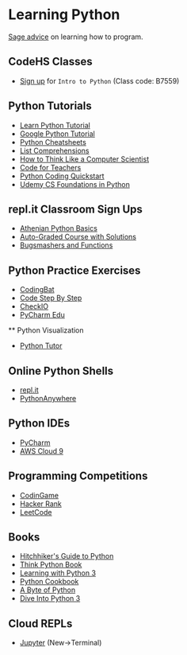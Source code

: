 # Learning Python

[Sage advice](http://norvig.com/21-days.html) on learning how to program.

## CodeHS Classes
* [Sign up](http://codehs.com/go/B7559) for ``Intro to Python`` (Class code: B7559)

## Python Tutorials
* [Learn Python Tutorial](https://www.learnpython.org)
* [Google Python Tutorial](https://developers.google.com/edu/python/)
* [Python Cheatsheets](https://www.pythonsheets.com)
* [List Comprehensions](http://treyhunner.com/2015/12/python-list-comprehensions-now-in-color/)
* [How to Think Like a Computer Scientist](http://interactivepython.org/runestone/static/CS152f17/index.html)
* [Code for Teachers](https://www.youtube.com/playlist?list=PLzP_6l8bQEa9Q-ARfEFsTuXk8GMHkKStD)
* [Python Coding Quickstart](https://github.com/athenian-robotics/athenian-robotics.github.io/blob/master/content/PythonCodingQuickstart.pdf)
* [Udemy CS Foundations in Python](https://www.udemy.com/foundations-in-python/)

## repl.it Classroom Sign Ups
* [Athenian Python Basics](https://repl.it/classroom/invite/YHN4GaI)  
* [Auto-Graded Course with Solutions](https://repl.it/classroom/invite/YEj03HB)  
* [Bugsmashers and Functions](https://repl.it/classroom/invite/YEiX46y)  

## Python Practice Exercises
* [CodingBat](http://codingbat.com/python)
* [Code Step By Step](https://www.codestepbystep.com)
* [CheckIO](https://py.checkio.org)
* [PyCharm Edu](https://www.jetbrains.com/pycharm-edu/download/)

** Python Visualization
* [Python Tutor](http://pythontutor.com/visualize.html#mode=edit)

## Online Python Shells
* [repl.it](http://www.repl.it)
* [PythonAnywhere](https://www.pythonanywhere.com)

## Python IDEs
* [PyCharm](https://www.jetbrains.com/pycharm/download/)
* [AWS Cloud 9](https://aws.amazon.com/cloud9/)

## Programming Competitions
* [CodinGame](https://www.codingame.com)
* [Hacker Rank](https://www.hackerrank.com)
* [LeetCode](https://leetcode.com)

## Books
* [Hitchhiker's Guide to Python](http://docs.python-guide.org/en/latest/)
* [Think Python Book](http://greenteapress.com/wp/think-python/)
* [Learning with Python 3](http://openbookproject.net/thinkcs/python/english3e/)
* [Python Cookbook](http://chimera.labs.oreilly.com/books/1230000000393)
* [A Byte of Python](https://python.swaroopch.com)
* [Dive Into Python 3](http://www.diveintopython3.net)

## Cloud REPLs
* [Jupyter](https://try.jupyter.org)  (New->Terminal)
